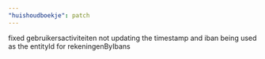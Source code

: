 ```yaml
---
"huishoudboekje": patch
---
```


fixed gebruikersactiviteiten not updating the timestamp and iban being used as the entityId for rekeningenByIbans
